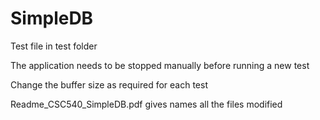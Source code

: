 # SimpleDB

Test file in test folder

The application needs to be stopped manually before running a new test

Change the buffer size as required for each test

Readme_CSC540_SimpleDB.pdf gives names all the files modified
